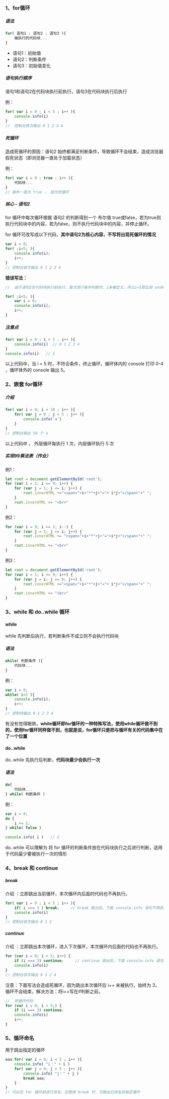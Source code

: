 ### 1、for循环

##### 语法

```js
for( 语句1 ; 语句2 ; 语句3 ){
    被执行的代码块...
}
```

- 语句1：初始值
- 语句2：判断条件
- 语句3：初始值变化

##### 语句执行顺序

语句1和语句2在代码块执行前执行，语句3在代码块执行后执行

例：

```js
for( var i = 0 ; i < 5 ; i++ ){
    console.info(i)
}
//  控制台依次输出 0 1 2 3 4
```

##### 死循环

造成死循环的原因：语句2 始终都满足判断条件，导致循环不会结束，造成浏览器假死状态（即浏览器一直处于加载状态）

例：

```js
for( var i = 0 ; true ; i++ ){
    代码块...
}
// 条件一直为 true ， 成为死循环
```

##### 核心 - 语句2

for 循环中每次循环根据 语句2 的判断得到一个 布尔值 true或false，若为true则执行代码块中的内容，若为false，则不执行代码块中的内容，并停止循环。

for 循环可改写成以下代码，**其中语句2为核心内容，不写将出现死循环的情况**

```js
var i = 0;    
for( ;i<5; ){
    console.info(i);
    i++;
}
// 控制台依次输出 0 1 2 3 4 
```

**错误写法：**

```js
//  由于语句2在代码块执行前执行，首次进行条件判断时，i未被定义，所以i<5即比较 undefined<5,结果为false ， 所以不执行代码块中的内容

for( ;i<5; ){     
    var i = 0;      
    console.info(i);
    i++;
}
```

##### 注意点

```js
for( var i = 0 ; i < 5 ; i++ ){
    console.info(i)  // 0 1 2 3 4
}
console.info(i)   // 5    
```

以上代码中，当 i = 5 时，不符合条件，终止循环，循环体内的 console 打印 0-4 ，循环体外的 console 输出 5。



### 2、嵌套 for循环

##### 介绍

```js
for( var i = 0; i < 10 ; i++ ){
    for( var j = 0 ; j < 5 ; j++ ){
		console.info('a')
    }
}
// 控制台输出 50 个 a
```

以上代码中 ， 外层循环每执行 1 次，内层循环执行 5 次

##### 实现99乘法表（作业）

例1：

```js
let root = document.getElementById('root');
for (var i = 1; i <= 9; i++) {
    for (var j = 1; j <= i; j++) {
        root.innerHTML +="<span>"+i+"*"+j+"="+ i*j+"</span>"+" ";
	}
	root.innerHTML += "<br>"
}
```

例2：

```js
for (var i = 9; i >= 1; i--) {
    for (var j = 1; j <= i; j++) {
        root.innerHTML += "<span>"+i+"*"+j+"="+i*j+"</span>"+" ";
    }
    root.innerHTML += "<br>"
}
```

例3：

```js
let root = document.getElementById('root');
for (var i = 1; i <= 9; i++) {
    for (var j = i; j <= 9; j++) {
        root.innerHTML +="<span>"+i+"*"+j+"="+ i*j+"</span>"+" ";
	}
	root.innerHTML += "<br>"
}
```



### 3、while 和 do..while 循环

#### while

while 先判断后执行，若判断条件不成立则不会执行代码块

##### 语法

```js
while( 判断条件 ){
	代码块...
}
```

例：

```js
var i = 0;  
while( i<5 ){    
    console.info(i);
    i++;
}
// 控制待输出 0 1 2 3 4 
```

有没有觉得眼熟，**while循环即for循环的一种特殊写法，使用while循环做不到的，使用for循环同样做不到，也就是说，for循环只是把与循环有关的代码集中在了一个位置**

#### do..while

do..while 先执行后判断，**代码块最少会执行一次**

##### 语法

```js
do{
    代码块...
} while( 判断条件 )
```

例：

```js
var i = 0;
do {
    i += 2;
} while( false )
    
console.info( i )   // 2  
```

do..while 可以理解为 将 for 循环的判断条件放在代码块执行之后进行判断，适用于代码最少要被执行一次的情形

### 4、break 和 continue

##### break

介绍 ：立即跳出当前循环，本次循环内后面的代码也不再执行。

```js
for( var i = 0 ; i < 5 ; i++ ){
    if( i === 3 ) break;     // break 跳出后，下面 console.info 语句不再执行
    console.info(i)
}
// 控制台依次输出 0 1 2
```

##### continue

介绍 ：立即跳出本次循环，进入下次循环，本次循环内后面的代码也不再执行。

```js
for (var i = 0; i < 5; i++) {
    if (i === 3) continue;     // continue 跳出后，下面 console.info 语句不再执行
    console.info(i)
}
// 控制台依次输出 0 1 2 4
```

注意：下面写法会造成死循环，因为跳出本次循环后 i++ 未被执行，始终为 3，循环不会结束，解决方法：将i++写在if判断之前。

```js
//  死循环代码
for (var i = 0; i < 5;) {
    if (i === 3) continue;    
    console.info(i)
    i++;
}
```

### 5、循环命名

用于跳出指定的循环

```js
aaa:for( var i = 0; i < 5 ; i++ ){
    console.info( "i：" + i )
    for( var j = 0; j < 5 ; j++ ){
        console.info( "j：" + j )
        break aaa;
    }
}
// 可以在 for 循环前进行命名，在使用 break 时，可跳出已命名的指定循环
```


